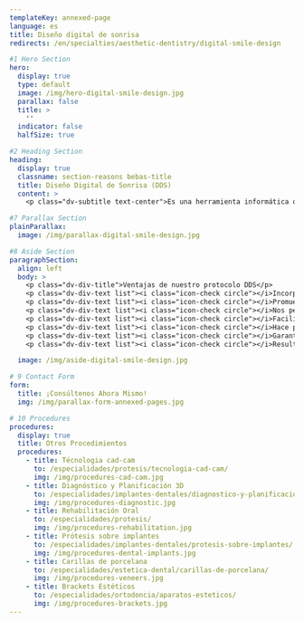 ```yaml
---
templateKey: annexed-page
language: es
title: Diseño digital de sonrisa
redirects: /en/specialties/aesthetic-dentistry/digital-smile-design

#1 Hero Section
hero:
  display: true
  type: default
  image: /img/hero-digital-smile-design.jpg
  parallax: false
  title: >
    ''
  indicator: false
  halfSize: true

#2 Heading Section
heading:
  display: true
  classname: section-reasons bebas-title
  title: Diseño Digital de Sonrisa (DDS)
  content: >
    <p class="dv-subtitle text-center">Es una herramienta informática que nos permite, mediante un protocolo fotográfico digital, registrar y estudiar sus proporciones y rasgos dentofaciales, planificar su sonrisa ideal y simularla gráficamente.</p>

#7 Parallax Section
plainParallax:
  image: /img/parallax-digital-smile-design.jpg

#8 Aside Section
paragraphSection:
  align: left
  body: >
    <p class="dv-div-title">Ventajas de nuestro protocolo DDS</p>
    <p class="dv-div-text list"><i class="icon-check circle"></i>Incorpora innovadoras e invalorables herramientas de diagnóstico y planificación terapéutica.</p>
    <p class="dv-div-text list"><i class="icon-check circle"></i>Promueve la activa y determinante participación del paciente en su tratamiento.</p>
    <p class="dv-div-text list"><i class="icon-check circle"></i>Nos permite experimentar con diferentes formas, tamaños y colores de dientes, antes de elegir los definitivos.</p>
    <p class="dv-div-text list"><i class="icon-check circle"></i>Facilita la comunicación e interacción entre nuestro equipo de Odontólogos.</p>
    <p class="dv-div-text list"><i class="icon-check circle"></i>Hace posible la transmisión de indicaciones gráficas exactas al técnico dental.</p>
    <p class="dv-div-text list"><i class="icon-check circle"></i>Garantiza que la confección de las restauraciones cerámicas indirectas sean reflejo fiel de nuestros deseos y criterios profesionales.</p>
    <p class="dv-div-text list"><i class="icon-check circle"></i>Resultados altamente predecibles, precisos y satisfactorios.</p>

  image: /img/aside-digital-smile-design.jpg

# 9 Contact Form
form:
  title: ¡Consúltenos Ahora Mismo!
  img: /img/parallax-form-annexed-pages.jpg

# 10 Procedures
procedures:
  display: true
  title: Otros Procedimientos
  procedures:
    - title: Técnologia cad-cam
      to: /especialidades/protesis/tecnologia-cad-cam/
      img: /img/procedures-cad-cam.jpg
    - title: Diagnóstico y Planificación 3D
      to: /especialidades/implantes-dentales/diagnostico-y-planificacion-3d/
      img: /img/procedures-diagnostic.jpg
    - title: Rehabilitación Oral
      to: /especialidades/protesis/
      img: /img/procedures-rehabilitation.jpg
    - title: Prótesis sobre implantes
      to: /especialidades/implantes-dentales/protesis-sobre-implantes/
      img: /img/procedures-dental-implants.jpg
    - title: Carillas de porcelana
      to: /especialidades/estetica-dental/carillas-de-porcelana/
      img: /img/procedures-veneers.jpg
    - title: Brackets Estéticos
      to: /especialidades/ortodoncia/aparatos-esteticos/
      img: /img/procedures-brackets.jpg
---
```

